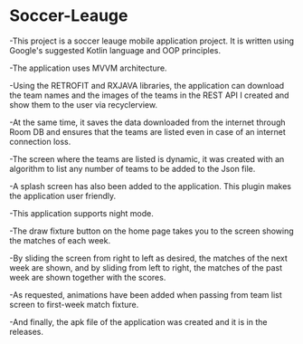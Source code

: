 # Soccer-Leauge


-This project is a soccer leauge mobile application project. It is written using Google's suggested Kotlin language and OOP principles.

-The application uses MVVM architecture.

-Using the RETROFIT and RXJAVA libraries, the application can download the team names and the images of the teams in the REST API I created and 
show them to the user via recyclerview. 

-At the same time, it saves the data downloaded from the internet through Room DB and ensures that the teams are listed even in case of an internet connection loss.

-The screen where the teams are listed is dynamic, it was created with an algorithm to list any number of teams to be added to the Json file.

-A splash screen has also been added to the application. This plugin makes the application user friendly. 

-This application supports night mode. 

-The draw fixture button on the home page takes you to the screen showing the matches of each week. 

-By sliding the screen from right to left as desired, the matches of the next week are shown, 
and by sliding from left to right, the matches of the past week are shown together with the scores. 

-As requested, animations have been added when passing from team list screen to first-week match fixture.

-And finally, the apk file of the application was created and it is in the releases.
